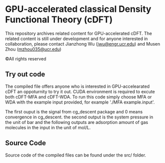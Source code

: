 # GPU-accelerated classical Density Functional Theory (cDFT)
This repository archives related content for GPU-accelerated cDFT. The related content is still under development and for anyone interested in collaboration, please contact Jianzhong Wu (jwu@engr.ucr.edu) and Musen Zhou (mzhou035@ucr.edu)

©All rights reserved

## Try out code
The compiled file offers anyone who is interested in GPU-accelearated cDFT an oppoturnity to try it out. CUDA environment is required to excute both cDFT-MFA and cDFT-WDA. To run this code simply choose MFA or WDA with the example input provided, for example './MFA example.input'.

The first ouput is the signal from cg_descent package and 0 means convergence in cg_descent. the second output is the system pressure in the unit of bar and the following outputs are adsorption amount of gas molecules in the input in the unit of mol/L.


## Source Code
Source code of the compiled files can be found under the src/ folder.